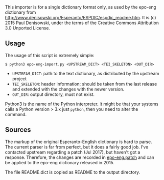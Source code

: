 This importer is for a single dictionary format only, as used by the epo-eng
dictionary from
<http://www.denisowski.org/Esperanto/ESPDIC/espdic_readme.htm>.
It is (c) 2015 Paul Denisowski, under the terms of the Creative Commons Attribution
3.0 Unported License.

Usage
-----

The usage of this script is extremely simple:

    $ python3 epo-eng-import.py <UPSTREAM_DICT> <TEI_SKELETON> <OUT_DIR>

-   `UPSTREAM_DICT`: path to the text dictionary, as distributed by the upstream
    project
-   `TEI_SKELETON`: header information; should be taken from the last release
    and extended with the changes with the newer version.
-   `OUT_DIR`: output directory, must not exist.

Python3 is the name of the Python interpreter. It might be that your systems
calls a Python version > 3.x just `python`, then you need to alter the command.

Sources
-------

The markup of the original Esperanto-English dictionary is hard to parse. The
current parser is far from perfect, but it does a fairly good job. I've
contacted upstream regarding a patch (Jul 2017), but haven't got a response.
Therefore, the changes are recorded in [epo-eng.patch](epo-eng.patch) and can be
applied to the epo-eng dictionary released in 2015.

The file README.dict is copied as README to the output directory.

